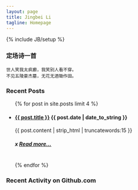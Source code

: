 ```yaml
---
layout: page
title: Jingbei Li
tagline: Homepage
---
```

{% include JB/setup %}

### 定场诗一首

	世人笑我太疯癫，我笑别人看不穿。
	不见五陵豪杰墓，无花无酒锄作田。

### Recent Posts

<ul >
    {% for post in site.posts limit 4 %}
    <li>
    	<h4>
    		<a href="{{ BASE_PATH }}{{ post.url }}">{{ post.title }}</a>
    		{{ post.date | date_to_string }}
    	</h4>
    </li>
        {{ post.content | strip_html | truncatewords:15 }}<br>
    	<h5>
x            <a href="{{ post.url }}">Read more...</a><br><br>
	</h5>
    {% endfor %}
</ul>


<!--Github Activity-->
<link rel="stylesheet" href="//cdnjs.cloudflare.com/ajax/libs/octicons/2.0.2/octicons.min.css">
<link rel="stylesheet" href="/assets/github-activity/github-activity-0.1.0.min.css">

<script type="text/javascript" src="//cdnjs.cloudflare.com/ajax/libs/mustache.js/0.7.2/mustache.min.js"></script>
<script type="text/javascript" src="/assets/github-activity/github-activity-0.1.0.min.js"></script>

### Recent Activity on Github.com

<div id="feed"></div>

<script>
GitHubActivity.feed({
	username: "petronny",
	selector: "#feed",
	limit: 5 // optional
});
</script>
